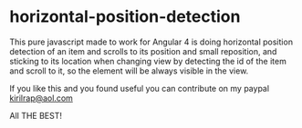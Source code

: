 # horizontal-position-detection
This pure javascript made to work for Angular 4 is doing horizontal position detection of an item and scrolls to its position and small reposition, and sticking to its location when changing view by detecting the id of the item and scroll to it, so the element will be always visible in the view.

If you like this and you found useful you can contribute on my paypal kirilrap@aol.com

All THE BEST!
